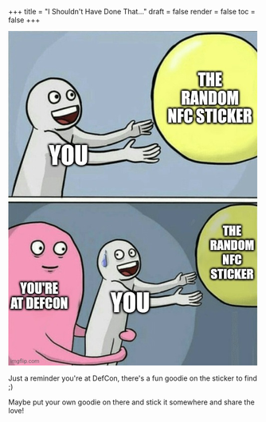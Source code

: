 +++
title = "I Shouldn't Have Done That..."
draft = false
render = false
toc = false
+++

![You shouldn't have done that](i_shouldnt_have_done_that.jpg)

Just a reminder you're at DefCon, there's a fun goodie on the sticker to find ;)

Maybe put your own goodie on there and stick it somewhere and share the love!
